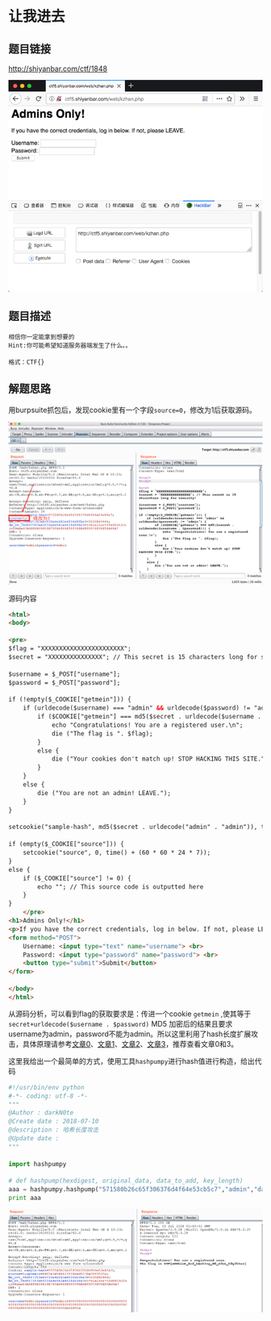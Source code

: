 # 让我进去

## 题目链接

http://shiyanbar.com/ctf/1848

![](images/2021-06-03-22-22-24.png)

## 题目描述
```
相信你一定能拿到想要的
Hint:你可能希望知道服务器端发生了什么。。

格式：CTF{}
```

## 解题思路

用burpsuite抓包后，发现cookie里有一个字段`source=0`，修改为1后获取源码。

![](images/2021-06-03-23-02-29.png)

源码内容

```html
<html>
<body>

<pre>
$flag = "XXXXXXXXXXXXXXXXXXXXXXX";
$secret = "XXXXXXXXXXXXXXX"; // This secret is 15 characters long for security!

$username = $_POST["username"];
$password = $_POST["password"];

if (!empty($_COOKIE["getmein"])) {
    if (urldecode($username) === "admin" && urldecode($password) != "admin") {
        if ($COOKIE["getmein"] === md5($secret . urldecode($username . $password))) {
            echo "Congratulations! You are a registered user.\n";
            die ("The flag is ". $flag);
        }
        else {
            die ("Your cookies don't match up! STOP HACKING THIS SITE.");
        }
    }
    else {
        die ("You are not an admin! LEAVE.");
    }
}

setcookie("sample-hash", md5($secret . urldecode("admin" . "admin")), time() + (60 * 60 * 24 * 7));

if (empty($_COOKIE["source"])) {
    setcookie("source", 0, time() + (60 * 60 * 24 * 7));
}
else {
    if ($_COOKIE["source"] != 0) {
        echo ""; // This source code is outputted here
    }
}
    </pre>
<h1>Admins Only!</h1>
<p>If you have the correct credentials, log in below. If not, please LEAVE.</p>
<form method="POST">
    Username: <input type="text" name="username"> <br>
    Password: <input type="password" name="password"> <br>
    <button type="submit">Submit</button>
</form>

</body>
</html>
```

从源码分析，可以看到flag的获取要求是：传进一个cookie `getmein` ,使其等于 `secret+urldecode($username . $password)` MD5 加密后的结果且要求username为admin，password不能为admin。所以这里利用了hash长度扩展攻击，具体原理请参考[文章0](https://blog.csdn.net/syh_486_007/article/details/51228628)、[文章1](http://www.freebuf.com/articles/web/69264.html)、[文章2](http://www.freebuf.com/articles/web/31756.html)、[文章3](https://blog.skullsecurity.org/2012/everything-you-need-to-know-about-hash-length-extension-attacks)，推荐查看文章0和3。

这里我给出一个最简单的方式，使用工具`hashpumpy`进行hash值进行构造，给出代码

```python
#!/usr/bin/env python
#-*- coding: utf-8 -*-
"""
@Author : darkN0te
@Create date : 2018-07-10
@description : 哈希长度攻击
@Update date :   
"""  

import hashpumpy

# def hashpump(hexdigest, original_data, data_to_add, key_length)
aaa = hashpumpy.hashpump("571580b26c65f306376d4f64e53cb5c7","admin","darkN0te",20)
print aaa
```

![](images/2021-06-03-23-05-08.png)

